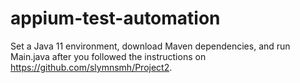 # appium-test-automation
Set a Java 11 environment, download Maven dependencies, and run Main.java after you followed the instructions on https://github.com/slymnsmh/Project2.
